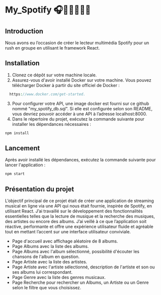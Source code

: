 # My_Spotify 🎧📀💃🏼🕺🏼

## Introduction

Nous avons eu l’occasion de créer le lecteur multimédia Spotify pour un rush en groupe en utilisant le framework React.

## Installation

1. Clonez ce dépôt sur votre machine locale.
2. Assurez-vous d'avoir installé Docker sur votre machine. Vous pouvez télécharger Docker à partir du site officiel de Docker :
 ```php
   https://www.docker.com/get-started. 
   ```
3. Pour configurer votre API, une image docker est fourni sur ce github nommé "my_spotify_db.sql". Si elle est configurée selon son README,
vous devriez pouvoir accéder à une API à l’adresse localhost:8000.
4. Dans le répertoire du projet, exécutez la commande suivante pour installer les dépendances nécessaires :

```php
npm install
```

## Lancement

Après avoir installé les dépendances, exécutez la commande suivante pour lancer l'application :

```php
npm start
```

## Présentation du projet

L’objectif principal de ce projet était de créer une application de streaming musical en ligne via une API qui nous était fournie, inspirée de Spotify, en utilisant React. J’ai travaillé sur le développement des fonctionnalités essentielles telles que la lecture de musique et la recherche des musiques, des artistes ou encore des albums. J’ai veillé à ce que l’application soit réactive, performante et offre une expérience utilisateur fluide et agréable tout en mettant l’accent sur une interface utilisateur conviviale.

- Page d'accueil avec affichage aléatoire de 8 albums.
- Page Albums avec la liste des albums.
- Page Albums avec l'album sélectionné, possibilité d'écouter les chansons de l'album en question.
- Page Artiste avec la liste des artistes.
- Page Artiste avec l'artiste sélectionné, description de l'artiste et son ou ses albums lui correspondant.
- Page Genre avec la liste des genres musicaux.
- Page Recherche pour rechercher un Albums, un Artiste ou un Genre selon le filtre que vous choisissez.


